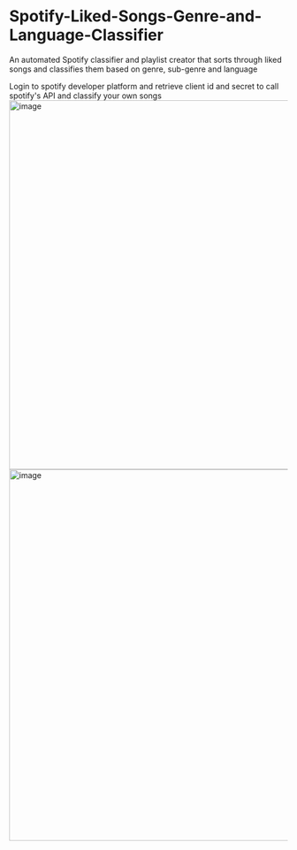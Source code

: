 # Spotify-Liked-Songs-Genre-and-Language-Classifier
An automated Spotify classifier and playlist creator that sorts through liked songs and classifies them based on genre, sub-genre and language

Login to spotify developer platform and retrieve client id and secret to call spotify's API and classify your own songs
<img width="980" height="667" alt="image" src="https://github.com/user-attachments/assets/f1ad0c00-27a5-4cfd-8f30-1802ff1ab5a2" />
<img width="991" height="671" alt="image" src="https://github.com/user-attachments/assets/ea9f0643-517a-4533-8320-51454efd3cc2" />
